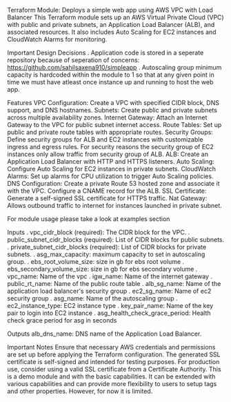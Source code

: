Terraform Module: Deploys a simple web app using AWS VPC with Load Balancer
This Terraform module sets up an AWS Virtual Private Cloud (VPC) with public and private subnets, an Application Load Balancer (ALB), and associated resources. It also includes Auto Scaling for EC2 instances and CloudWatch Alarms for monitoring.

Important Design Decisions
. Application code is stored in a seperate repository because of seperation of concerns: https://github.com/sahilsaxena910/simpleapp
. Autoscaling group minimum capacity is hardcoded within the module to 1 so that at any given point in time we must have atleast once instance up and running to host the web app. 

Features
VPC Configuration: Create a VPC with specified CIDR block, DNS support, and DNS hostnames.
Subnets: Create public and private subnets across multiple availability zones.
Internet Gateway: Attach an Internet Gateway to the VPC for public subnet internet access.
Route Tables: Set up public and private route tables with appropriate routes.
Security Groups: Define security groups for ALB and EC2 instances with customizable ingress and egress rules. For security reasons the security group of EC2 instances only allow traffic from security group of ALB.
ALB: Create an Application Load Balancer with HTTP and HTTPS listeners.
Auto Scaling: Configure Auto Scaling for EC2 instances in private subnets.
CloudWatch Alarms: Set up alarms for CPU utilization to trigger Auto Scaling policies.
DNS Configuration: Create a private Route 53 hosted zone and associate it with the VPC. Configure a CNAME record for the ALB.
SSL Certificate: Generate a self-signed SSL certificate for HTTPS traffic.
Nat Gateway: Allows outbound traffic to internet for instances launched in private subnet.

For module usage please take a look at examples section

Inputs
. vpc_cidr_block (required): The CIDR block for the VPC.
. public_subnet_cidr_blocks (required): List of CIDR blocks for public subnets.
. private_subnet_cidr_blocks (required): List of CIDR blocks for private subnets.
. asg_max_capacity: maximum capacity to set in autoscaling group.
. ebs_root_volume_size: size in gb for ebs root volume
. ebs_secondary_volume_size: size in gb for ebs secondary volume
. vpc_name: Name of the vpc
. igw_name: Name of the internet gateway
. public_rt_name: Name of the public route table
. alb_sg_name: Name of the application load balancer's security group
. ec2_sg_name: Name of ec2 security group
. asg_name: Name of the autoscaling group
. ec2_instance_type: EC2 instance type
. key_pair_name: Name of the key pair to login into EC2 instance
. asg_health_check_grace_period: Health check grace period for asg in seconds

Outputs
alb_dns_name: DNS name of the Application Load Balancer.

Important Notes
Ensure that necessary AWS credentials and permissions are set up before applying the Terraform configuration.
The generated SSL certificate is self-signed and intended for testing purposes. For production use, consider using a valid SSL certificate from a Certificate Authority.
This is a demo module and with the basic capabilities. It can be extended with various capabilities and can provide more flexibility to users to setup tags and other properties. However, for now it is limited.

